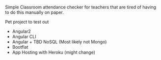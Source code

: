 Simple Classroom attendance checker for teachers that are tired of having to do this manually on paper. 

Pet project to test out

- Angular2
- Angular CLI
- Angular + TBD NoSQL (Most likely not Mongo)
- Bootflat
- App Hosting with Heroku (might change)
